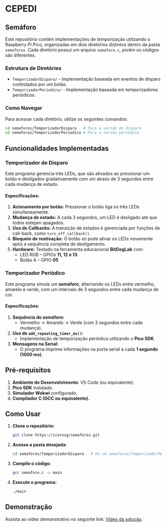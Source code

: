 # CEPEDI

## Semáforo

Este repositório contém implementações de temporização utilizando o Raspberry Pi Pico, organizadas em dois diretórios distintos dentro da pasta `semaforos`. Cada diretório possui um arquivo `semaforo.c`, porém os códigos são diferentes.

### Estrutura de Diretórios

- `TemporizadorDisparo/` - Implementação baseada em eventos de disparo controlados por um botão.
- `TemporizadorPeriodico/` - Implementação baseada em temporizadores periódicos.

### Como Navegar

Para acessar cada diretório, utilize os seguintes comandos:

```bash
cd semaforos/TemporizadorDisparo   # Para a versão de disparo
cd semaforos/TemporizadorPeriodico # Para a versão periódica
```

## Funcionalidades Implementadas

### **Temporizador de Disparo**
Este programa gerencia três LEDs, que são ativados ao pressionar um botão e desligados gradativamente com um atraso de 3 segundos entre cada mudança de estado.

#### **Especificações:**
1. **Acionamento por botão:** Pressionar o botão liga os três LEDs simultaneamente.
2. **Mudança de estado:** A cada 3 segundos, um LED é desligado até que todos estejam apagados.
3. **Uso de Callbacks:** A transição de estados é gerenciada por funções de call-back, como `turn_off_callback()`.
4. **Bloqueio de reativação:** O botão só pode ativar os LEDs novamente após a sequência completa de desligamento.
5. **Hardware:** Testado na ferramenta educacional **BitDogLab** com:
   - LED RGB – GPIOs **11, 12 e 13**
   - Botão A – GPIO **05**

### **Temporizador Periódico**
Este programa simula um **semáforo**, alternando os LEDs entre vermelho, amarelo e verde, com um intervalo de 3 segundos entre cada mudança de cor.

#### **Especificações:**
1. **Sequência do semáforo:**
   - Vermelho → Amarelo → Verde (com 3 segundos entre cada mudança).
2. **Uso de `add_repeating_timer_ms()`:**
   - Implementação de temporização periódica utilizando o **Pico SDK**.
3. **Mensagens na Serial:**
   - O programa imprime informações na porta serial a cada **1 segundo (1000 ms)**.

## **Pré-requisitos**

1. **Ambiente de Desenvolvimento**: VS Code (ou equivalente).
2. **Pico SDK** instalado.
3. **Simulador Wokwi** configurado.
4. **Compilador C (GCC ou equivalente).**

## **Como Usar**

1. **Clone o repositório:**

    ```bash
    git clone https://icarosg/semaforos.git
    ```

2. **Acesse a pasta desejada:**

    ```bash
    cd semaforos/TemporizadorDisparo   # Ou cd semaforos/TemporizadorPeriodico
    ```

3. **Compile o código:**

    ```bash
    gcc semaforo.c -o main
    ```

4. **Execute o programa:**

    ```bash
    ./main
    ```

## **Demonstração**

Assista ao vídeo demonstrativo no seguinte link: [Vídeo da solução]().

